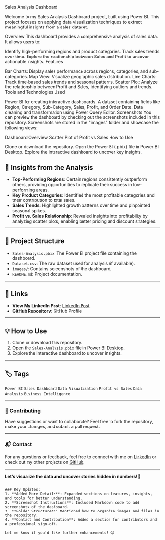 Sales Analysis Dashboard

Welcome to my Sales Analysis Dashboard project, built using Power BI. This project focuses on applying data visualization techniques to extract meaningful insights from a sales dataset.

Overview
This dashboard provides a comprehensive analysis of sales data. It allows users to:

Identify high-performing regions and product categories.
Track sales trends over time.
Explore the relationship between Sales and Profit to uncover actionable insights.
Features

Bar Charts: Display sales performance across regions, categories, and sub-categories.
Map View: Visualize geographic sales distribution.
Line Charts: Track time-based sales trends and seasonal patterns.
Scatter Plot: Analyze the relationship between Profit and Sales, identifying outliers and trends.
Tools and Technologies Used

Power BI for creating interactive dashboards.
A dataset containing fields like Region, Category, Sub-Category, Sales, Profit, and Order Date.
Data cleaning and transformation using Power Query Editor.
Screenshots
You can preview the dashboard by checking out the screenshots included in this repository. Screenshots are stored in the "images" folder and showcase the following views:

Dashboard Overview
Scatter Plot of Profit vs Sales
How to Use

Clone or download the repository.
Open the Power BI (.pbix) file in Power BI Desktop.
Explore the interactive dashboard to uncover key insights.
## 📝 Insights from the Analysis  
- **Top-Performing Regions**: Certain regions consistently outperform others, providing opportunities to replicate their success in low-performing areas.  
- **Key Product Categories**: Identified the most profitable categories and their contribution to total sales.  
- **Sales Trends**: Highlighted growth patterns over time and pinpointed seasonal spikes.  
- **Profit vs. Sales Relationship**: Revealed insights into profitability by analyzing scatter plots, enabling better pricing and discount strategies.  

---

## 📂 Project Structure  
- `Sales-Analysis.pbix`: The Power BI project file containing the dashboard.  
- `Dataset.csv`: The raw dataset used for analysis (if available).  
- `images/`: Contains screenshots of the dashboard.  
- `README.md`: Project documentation.  

---

## 🔗 Links  
- **View My LinkedIn Post**: [LinkedIn Post](<add-link>)  
- **GitHub Repository**: [GitHub Profile](<add-link>)  

---

## 💡 How to Use  
1. Clone or download this repository.  
2. Open the `Sales-Analysis.pbix` file in Power BI Desktop.  
3. Explore the interactive dashboard to uncover insights.  

---

## 🏷 Tags  
`Power BI` `Sales Dashboard` `Data Visualization` `Profit vs Sales` `Data Analysis` `Business Intelligence`  

---

### 🤝 Contributing  
Have suggestions or want to collaborate? Feel free to fork the repository, make your changes, and submit a pull request.  

---

### 📬 Contact  
For any questions or feedback, feel free to connect with me on [LinkedIn](<add-link>) or check out my other projects on [GitHub](<add-link>).  

---

**Let’s visualize the data and uncover stories hidden in numbers! 🚀**  
```

### Key Updates:  
1. **Added More Details**: Expanded sections on features, insights, and tools for better understanding.  
2. **Screenshot Instructions**: Included Markdown code to add screenshots of the dashboard.  
3. **Folder Structure**: Mentioned how to organize images and files in the repository.  
4. **Contact and Contribution**: Added a section for contributors and a professional sign-off.  

Let me know if you'd like further enhancements! 😊

